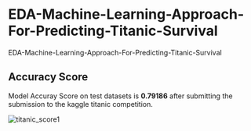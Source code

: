 # EDA-Machine-Learning-Approach-For-Predicting-Titanic-Survival
EDA-Machine-Learning-Approach-For-Predicting-Titanic-Survival
## Accuracy Score
Model Accuray Score on test datasets is __0.79186__ after submitting the submission to the kaggle titanic competition.

![titanic_score1](https://user-images.githubusercontent.com/105104702/230785095-c221916f-8be6-4c81-a2e1-d406219b1afc.png)
